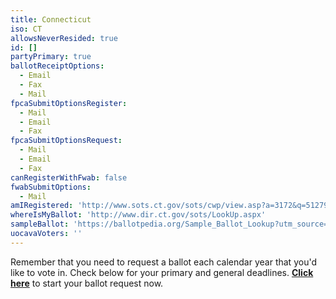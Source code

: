 ```yaml
---
title: Connecticut
iso: CT
allowsNeverResided: true
id: []
partyPrimary: true
ballotReceiptOptions:
  - Email
  - Fax
  - Mail
fpcaSubmitOptionsRegister:
  - Mail
  - Email
  - Fax
fpcaSubmitOptionsRequest:
  - Mail
  - Email
  - Fax
canRegisterWithFwab: false
fwabSubmitOptions:
  - Mail
amIRegistered: 'http://www.sots.ct.gov/sots/cwp/view.asp?a=3172&q=512796'
whereIsMyBallot: 'http://www.dir.ct.gov/sots/LookUp.aspx'
sampleBallot: 'https://ballotpedia.org/Sample_Ballot_Lookup?utm_source=ballotpedia&utm_campaign=sample_ballot_frontpage'
uocavaVoters: ''
---
```

Remember that you need to request a ballot each calendar year that you'd like to vote in. Check below for your primary and general deadlines. [**Click here**](https://www.votefromabroad.org) to start your ballot request now.

